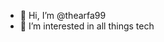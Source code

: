 - 👋 Hi, I’m @thearfa99
- 👀 I’m interested in all things tech

<!---
thearfa99/thearfa99 is a ✨ special ✨ repository because its `README.md` (this file) appears on your GitHub profile.
You can click the Preview link to take a look at your changes.
--->
